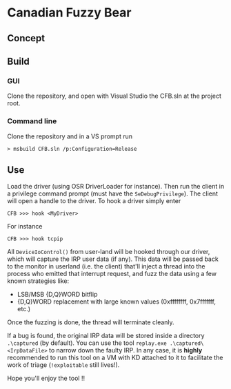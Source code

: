 # Canadian Fuzzy Bear

## Concept

<add diagram>


## Build

### GUI

Clone the repository, and open with Visual Studio the CFB.sln at the project root.


### Command line

Clone the repository and in a VS prompt run

```
> msbuild CFB.sln /p:Configuration=Release
```


## Use

Load the driver (using OSR DriverLoader for instance). Then run the client in a privilege command 
prompt (must have the `SeDebugPrivilege`). The client will open a handle to the driver. To hook a driver
simply enter

```
CFB >>> hook <MyDriver>
```

For instance
```
CFB >>> hook tcpip
```

All `DeviceIoControl()` from user-land will be hooked through our driver, which will capture the IRP user data 
(if any). This data will be passed back to the monitor in userland (i.e. the client) that'll inject a thread 
into the process who emitted that interrupt request, and fuzz the data using a few known strategies like:

 - LSB/MSB {D,Q}WORD bitflip
 - {D,Q}WORD replacement with large known values (0xffffffff, 0x7fffffff, etc.)

Once the fuzzing is done, the thread will terminate cleanly.

If a bug is found, the original IRP data will be stored inside a directory `.\captured` (by default). You can use 
the tool `replay.exe .\captured\<IrpDataFile>` to narrow down the faulty IRP. 
In any case, it is **highly** recommended to run this tool on a VM with KD attached to it to facilitate the work 
of triage (`!exploitable` still lives!).

Hope you'll enjoy the tool !!
